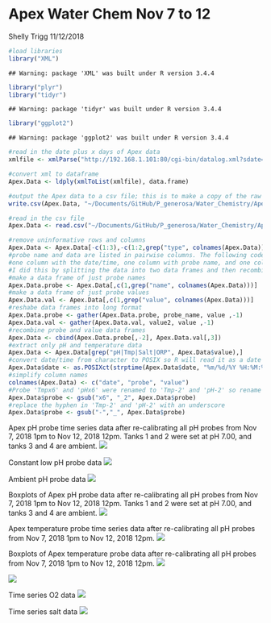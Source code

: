 Apex Water Chem Nov 7 to 12
================
Shelly Trigg
11/12/2018

``` r
#load libraries
library("XML")
```

    ## Warning: package 'XML' was built under R version 3.4.4

``` r
library("plyr")
library("tidyr")
```

    ## Warning: package 'tidyr' was built under R version 3.4.4

``` r
library("ggplot2")
```

    ## Warning: package 'ggplot2' was built under R version 3.4.4

``` r
#read in the date plus x days of Apex data
xmlfile <- xmlParse("http://192.168.1.101:80/cgi-bin/datalog.xml?sdate=181107&days=6") 

#convert xml to dataframe
Apex.Data <- ldply(xmlToList(xmlfile), data.frame)

#output the Apex data to a csv file; this is to make a copy of the raw data
write.csv(Apex.Data, "~/Documents/GitHub/P_generosa/Water_Chemistry/Apex_data_20181107-20181112.csv", quote =FALSE, row.names = FALSE)
```

``` r
#read in the csv file
Apex.Data <- read.csv("~/Documents/GitHub/P_generosa/Water_Chemistry/Apex_data_20181107-20181112.csv", stringsAsFactors = FALSE)

#remove uninformative rows and columns
Apex.Data <- Apex.Data[-c(1:3),-c(1:2,grep("type", colnames(Apex.Data)))]
#probe name and data are listed in pairwise columns. The following code reorganizes the table to have 
#one column with the date/time, one column with probe name, and one colum with probe value.
#I did this by splitting the data into two data frames and then recombining them. There is probably a better way to do this.
#make a data frame of just probe names
Apex.Data.probe <- Apex.Data[,c(1,grep("name", colnames(Apex.Data)))]
#make a data frame of just probe values
Apex.Data.val <- Apex.Data[,c(1,grep("value", colnames(Apex.Data)))]
#reshabe data frames into long format
Apex.Data.probe <- gather(Apex.Data.probe, probe_name, value ,-1)
Apex.Data.val <- gather(Apex.Data.val, value2, value ,-1)
#recombine probe and value data frames
Apex.Data <- cbind(Apex.Data.probe[,-2], Apex.Data.val[,3])
#extract only pH and temperature data
Apex.Data <- Apex.Data[grep("pH|Tmp|Salt|ORP", Apex.Data$value),]
#convert date/time from character to POSIX so R will read it as a date
Apex.Data$date <- as.POSIXct(strptime(Apex.Data$date, "%m/%d/%Y %H:%M:%S"))
#simplify column names
colnames(Apex.Data) <- c("date", "probe", "value")
#Probe 'Tmpx6' and 'pHx6' were renamed to 'Tmp-2' and 'pH-2' so rename them in the data to reflect that
Apex.Data$probe <- gsub("x6", "_2", Apex.Data$probe)
#replace the hyphen in 'Tmp-2' and 'pH-2' with an underscore
Apex.Data$probe <- gsub("-","_", Apex.Data$probe)
```

Apex pH probe time series data after re-calibrating all pH probes from Nov 7, 2018 1pm to Nov 12, 2018 12pm. Tanks 1 and 2 were set at pH 7.00, and tanks 3 and 4 are ambient. ![](Apex_Water_Chem_Nov7-12_2018_files/figure-markdown_github/unnamed-chunk-4-1.png)

Constant low pH probe data ![](Apex_Water_Chem_Nov7-12_2018_files/figure-markdown_github/unnamed-chunk-5-1.png)

Ambient pH probe data ![](Apex_Water_Chem_Nov7-12_2018_files/figure-markdown_github/unnamed-chunk-6-1.png)

Boxplots of Apex pH probe data after re-calibrating all pH probes from Nov 7, 2018 1pm to Nov 12, 2018 12pm. Tanks 1 and 2 were set at pH 7.00, and tanks 3 and 4 are ambient. ![](Apex_Water_Chem_Nov7-12_2018_files/figure-markdown_github/unnamed-chunk-7-1.png)

Apex temperature probe time series data after re-calibrating all pH probes from Nov 7, 2018 1pm to Nov 12, 2018 12pm. ![](Apex_Water_Chem_Nov7-12_2018_files/figure-markdown_github/unnamed-chunk-8-1.png)

Boxplots of Apex temperature probe data after re-calibrating all pH probes from Nov 7, 2018 1pm to Nov 12, 2018 12pm. ![](Apex_Water_Chem_Nov7-12_2018_files/figure-markdown_github/unnamed-chunk-9-1.png)

![](Apex_Water_Chem_Nov7-12_2018_files/figure-markdown_github/unnamed-chunk-10-1.png)

Time series O2 data ![](Apex_Water_Chem_Nov7-12_2018_files/figure-markdown_github/unnamed-chunk-11-1.png)

Time series salt data ![](Apex_Water_Chem_Nov7-12_2018_files/figure-markdown_github/unnamed-chunk-12-1.png)
